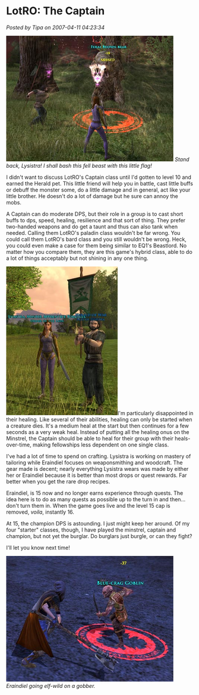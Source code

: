 # LotRO: The Captain

*Posted by Tipa on 2007-04-11 04:23:34*

![lotr-0411-a.jpg](../uploads/2007/04/lotr-0411-a.jpg)
*Stand back, Lysistra! I shall bash this fell beast with this little flag!*

I didn't want to discuss LotRO's Captain class until I'd gotten to level 10 and earned the Herald pet. This little friend will help you in battle, cast little buffs or debuff the monster some, do a little damage and in general, act like your little brother. He doesn't do a lot of damage but he sure can annoy the mobs.

A Captain can do moderate DPS, but their role in a group is to cast short buffs to dps, speed, healing, resilience and that sort of thing. They prefer two-handed weapons and do get a taunt and thus can also tank when needed. Calling them LotRO's paladin class wouldn't be far wrong. You could call them LotRO's bard class and you still wouldn't be wrong. Heck, you could even make a case for them being similar to EQ1's Beastlord. No matter how you compare them, they are this game's hybrid class, able to do a lot of things acceptably but not shining in any one thing.

![lotr-0411-b.jpg](../uploads/2007/04/lotr-0411-b.jpg)I'm particularly disappointed in their healing. Like several of their abilities, healing can only be started when a creature dies. It's a medium heal at the start but then continues for a few seconds as a very weak heal. Instead of putting all the healing onus on the Minstrel, the Captain should be able to heal for their group with their heals-over-time, making fellowships less dependent on one single class.

I've had a lot of time to spend on crafting. Lysistra is working on mastery of tailoring while Eraindiel focuses on weaponsmithing and woodcraft. The gear made is decent; nearly everything Lysistra wears was made by either her or Eraindiel because it is better than most drops or quest rewards. Far better when you get the rare drop recipes.

Eraindiel, is 15 now and no longer earns experience through quests. The idea here is to do as many quests as possible up to the turn in and then... don't turn them in. When the game goes live and the level 15 cap is removed, *voila*, instantly 16.

At 15, the champion DPS is astounding. I just might keep her around. Of my four "starter" classes, though, I have played the minstrel, captain and champion, but not yet the burglar. Do burglars just burgle, or can they fight?

I'll let you know next time!

![lotr-0411-c.jpg](../uploads/2007/04/lotr-0411-c.jpg)
*Eraindiel going elf-wild on a gobber.*




